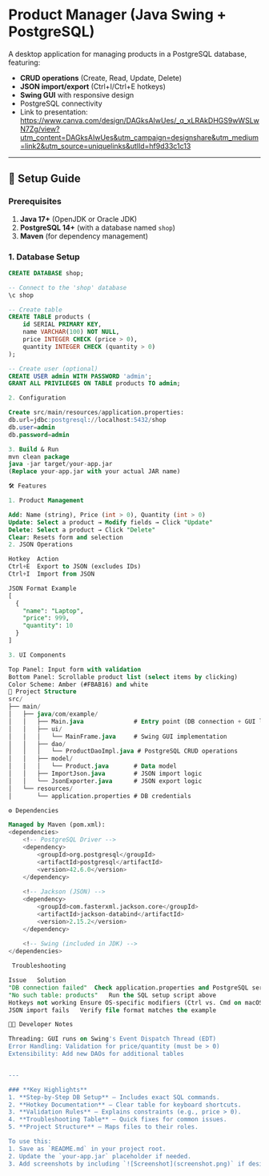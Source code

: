 # Product Manager (Java Swing + PostgreSQL)

A desktop application for managing products in a PostgreSQL database, featuring:
- **CRUD operations** (Create, Read, Update, Delete)
- **JSON import/export** (Ctrl+I/Ctrl+E hotkeys)
- **Swing GUI** with responsive design
- PostgreSQL connectivity
- Link to presentation: https://www.canva.com/design/DAGksAIwUes/_q_xLRAkDHGS9wWSLwN7Zg/view?utm_content=DAGksAIwUes&utm_campaign=designshare&utm_medium=link2&utm_source=uniquelinks&utlId=hf9d33c1c13

---

## 🚀 **Setup Guide**

### **Prerequisites**
1. **Java 17+** (OpenJDK or Oracle JDK)
2. **PostgreSQL 14+** (with a database named `shop`)
3. **Maven** (for dependency management)

### **1. Database Setup**
```sql
CREATE DATABASE shop;

-- Connect to the 'shop' database
\c shop

-- Create table
CREATE TABLE products (
    id SERIAL PRIMARY KEY,
    name VARCHAR(100) NOT NULL,
    price INTEGER CHECK (price > 0),
    quantity INTEGER CHECK (quantity > 0)
);

-- Create user (optional)
CREATE USER admin WITH PASSWORD 'admin';
GRANT ALL PRIVILEGES ON TABLE products TO admin;

2. Configuration

Create src/main/resources/application.properties:
db.url=jdbc:postgresql://localhost:5432/shop
db.user=admin
db.password=admin

3. Build & Run
mvn clean package
java -jar target/your-app.jar
(Replace your-app.jar with your actual JAR name)

🛠 Features

1. Product Management

Add: Name (string), Price (int > 0), Quantity (int > 0)
Update: Select a product → Modify fields → Click "Update"
Delete: Select a product → Click "Delete"
Clear: Resets form and selection
2. JSON Operations

Hotkey	Action
Ctrl+E	Export to JSON (excludes IDs)
Ctrl+I	Import from JSON

JSON Format Example
[
  {
    "name": "Laptop",
    "price": 999,
    "quantity": 10
  }
]

3. UI Components

Top Panel: Input form with validation
Bottom Panel: Scrollable product list (select items by clicking)
Color Scheme: Amber (#FBAB16) and white
🧩 Project Structure
src/
├── main/
│   ├── java/com/example/
│   │   ├── Main.java              # Entry point (DB connection + GUI launch)
│   │   ├── ui/
│   │   │   └── MainFrame.java     # Swing GUI implementation
│   │   ├── dao/
│   │   │   └── ProductDaoImpl.java # PostgreSQL CRUD operations
│   │   ├── model/
│   │   │   └── Product.java       # Data model
│   │   ├── ImportJson.java        # JSON import logic
│   │   └── JsonExporter.java      # JSON export logic
│   └── resources/
│       └── application.properties # DB credentials

⚙️ Dependencies

Managed by Maven (pom.xml):
<dependencies>
    <!-- PostgreSQL Driver -->
    <dependency>
        <groupId>org.postgresql</groupId>
        <artifactId>postgresql</artifactId>
        <version>42.6.0</version>
    </dependency>
    
    <!-- Jackson (JSON) -->
    <dependency>
        <groupId>com.fasterxml.jackson.core</groupId>
        <artifactId>jackson-databind</artifactId>
        <version>2.15.2</version>
    </dependency>
    
    <!-- Swing (included in JDK) -->
</dependencies>

 Troubleshooting

Issue	Solution
"DB connection failed"	Check application.properties and PostgreSQL service status
"No such table: products"	Run the SQL setup script above
Hotkeys not working	Ensure OS-specific modifiers (Ctrl vs. Cmd on macOS)
JSON import fails	Verify file format matches the example

👨‍💻 Developer Notes

Threading: GUI runs on Swing's Event Dispatch Thread (EDT)
Error Handling: Validation for price/quantity (must be > 0)
Extensibility: Add new DAOs for additional tables


---

### **Key Highlights**
1. **Step-by-Step DB Setup** – Includes exact SQL commands.
2. **Hotkey Documentation** – Clear table for keyboard shortcuts.
3. **Validation Rules** – Explains constraints (e.g., price > 0).
4. **Troubleshooting Table** – Quick fixes for common issues.
5. **Project Structure** – Maps files to their roles.

To use this:
1. Save as `README.md` in your project root.
2. Update the `your-app.jar` placeholder if needed.
3. Add screenshots by including `![Screenshot](screenshot.png)` if desired.